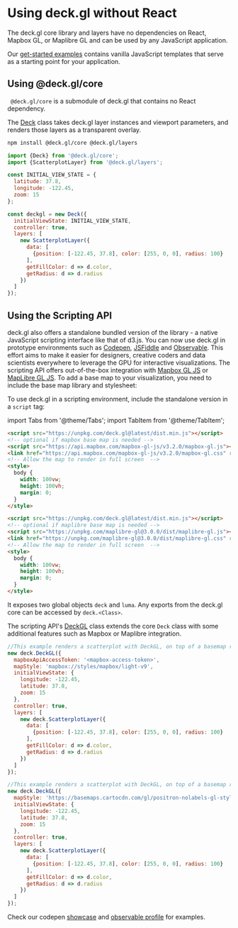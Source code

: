 # Using deck.gl without React

The deck.gl core library and layers have no dependencies on React, Mapbox GL, or Maplibre GL and can be used by any JavaScript application.

Our [get-started examples](https://github.com/visgl/deck.gl/tree/master/examples/get-started) contains vanilla JavaScript templates that serve as a starting point for your application.


## Using @deck.gl/core

` @deck.gl/core` is a submodule of deck.gl that contains no React dependency.

The [Deck](../api-reference/core/deck.md) class takes deck.gl layer instances and viewport parameters, and renders those layers as a transparent overlay.

```bash
npm install @deck.gl/core @deck.gl/layers
```

```js
import {Deck} from '@deck.gl/core';
import {ScatterplotLayer} from '@deck.gl/layers';

const INITIAL_VIEW_STATE = {
  latitude: 37.8,
  longitude: -122.45,
  zoom: 15
};

const deckgl = new Deck({
  initialViewState: INITIAL_VIEW_STATE,
  controller: true,
  layers: [
    new ScatterplotLayer({
      data: [
        {position: [-122.45, 37.8], color: [255, 0, 0], radius: 100}
      ],
      getFillColor: d => d.color,
      getRadius: d => d.radius
    })
  ]
});
```

## Using the Scripting API

deck.gl also offers a standalone bundled version of the library - a native JavaScript scripting interface like that of d3.js. You can now use deck.gl in prototype environments such as [Codepen](https://codepen.io), [JSFiddle](https://jsfiddle.net) and [Observable](https://observablehq.com). This effort aims to make it easier for designers, creative coders and data scientists everywhere to leverage the GPU for interactive visualizations. The scripting API offers out-of-the-box integration with [Mapbox GL JS](https://mapbox.com) or [MapLibre GL JS](https://maplibre.org). To add a base map to your visualization, you need to include the base map library and stylesheet:

To use deck.gl in a scripting environment, include the standalone version in a `script` tag:

import Tabs from '@theme/Tabs';
import TabItem from '@theme/TabItem';

<Tabs groupId="map-library">
  <TabItem value="mapbox" label="Mapbox">

```html
<script src="https://unpkg.com/deck.gl@latest/dist.min.js"></script>
<!-- optional if mapbox base map is needed -->
<script src="https://api.mapbox.com/mapbox-gl-js/v3.2.0/mapbox-gl.js"></script>
<link href="https://api.mapbox.com/mapbox-gl-js/v3.2.0/mapbox-gl.css" rel="stylesheet" />
<!-- Allow the map to render in full screen  -->
<style>
  body {
    width: 100vw;
    height: 100vh;
    margin: 0;
  }
</style>
```

  </TabItem>
  <TabItem value="maplibre" label="Maplibre">

```html
<script src="https://unpkg.com/deck.gl@latest/dist.min.js"></script>
<!-- optional if maplibre base map is needed -->
<script src="https://unpkg.com/maplibre-gl@3.0.0/dist/maplibre-gl.js"></script>
<link href="https://unpkg.com/maplibre-gl@3.0.0/dist/maplibre-gl.css" rel="stylesheet" />
<!-- Allow the map to render in full screen  -->
<style>
  body {
    width: 100vw;
    height: 100vh;
    margin: 0;
  }
</style>
```

  </TabItem>
</Tabs>

It exposes two global objects `deck` and `luma`. Any exports from the deck.gl core can be accessed by `deck.<Class>`.

The scripting API's [DeckGL](../api-reference/core/deckgl.md) class extends the core `Deck` class with some additional features such as Mapbox or Maplibre integration.

<Tabs groupId="map-library">
  <TabItem value="mapbox" label="Mapbox">

```js
//This example renders a scatterplot with DeckGL, on top of a basemap rendered with mapbox-gl, using a map style JSON from Carto.
new deck.DeckGL({
  mapboxApiAccessToken: '<mapbox-access-token>',
  mapStyle: 'mapbox://styles/mapbox/light-v9',
  initialViewState: {
    longitude: -122.45,
    latitude: 37.8,
    zoom: 15
  },
  controller: true,
  layers: [
    new deck.ScatterplotLayer({
      data: [
        {position: [-122.45, 37.8], color: [255, 0, 0], radius: 100}
      ],
      getFillColor: d => d.color,
      getRadius: d => d.radius
    })
  ]
});
```

  </TabItem>
  <TabItem value="maplibre" label="Maplibre">

```js
//This example renders a scatterplot with DeckGL, on top of a basemap rendered with maplibre-gl, using a map style JSON from Carto.
new deck.DeckGL({
  mapStyle: 'https://basemaps.cartocdn.com/gl/positron-nolabels-gl-style/style.json',
  initialViewState: {
    longitude: -122.45,
    latitude: 37.8,
    zoom: 15
  },
  controller: true,
  layers: [
    new deck.ScatterplotLayer({
      data: [
        {position: [-122.45, 37.8], color: [255, 0, 0], radius: 100}
      ],
      getFillColor: d => d.color,
      getRadius: d => d.radius
    })
  ]
});
```

  </TabItem>
</Tabs>

Check our codepen [showcase](https://codepen.io/vis-gl) and [observable profile](https://beta.observablehq.com/@pessimistress) for examples.
